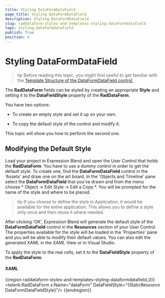 ```yaml
---
title: Styling DataFormDataField
page_title: Styling DataFormDataField
description: Styling DataFormDataField
slug: raddataform-styles-and-templates-styling-dataformdatafield
tags: styling,dataformdatafield
publish: True
position: 4
---
```


# Styling DataFormDataField



>tip
          Before reading this topic, you might find useful to get familiar with the
          [
            Template Structure of the DataFormDataField  control
          ](D30D9A7D-C51D-4EF8-B58D-C0DC967FCB41#DataFormDataField).
        

The __RadDataForm__ fields can be styled by creating an appropriate __Style__ and setting it to the __DataFieldStyle__ property of the __RadDataForm__.
        

You have two options:
        

* To create an empty style and set it up on your own.

* To copy the default style of the control and modify it.

This topic will show you how to perform the second one.

## Modifying the Default Style

Load your project in Expression Blend and open the User Control that holds the __RadDataForm__. 
          You have to use a dummy control in order to get the default style. To create one, find the __DataFormDataField__ control in the 'Assets' 
          and draw one on the art board. In the 'Objects and Timeline' pane select the __DataFormDataField__ that you've drawn and from the menu choose 
          *
            Object -> Edit Style -> Edit a Copy
          *. You will be prompted for the name of the style and where to be placed.
        

>tip
          If you choose to define the style in Application, it would be available for the entire application. This allows you to define a style only once and then reuse it where needed.
        

After clicking 'OK', Expression Blend will generate the default style of the __DataFormDataField__ control in the __Resources__ section of your User Control. The properties available for the style will be loaded in the 'Properties' pane and you will be able to modify their default values. You can also edit the generated XAML in the XAML View or in Visual Studio.

To apply the style to the real cells, set it to the __DataFieldStyle__ property of the __RadDataForm__.



#### __XAML__

{{region raddataform-styles-and-templates-styling-dataformdatafield_0}}
	<telerik:RadDataForm x:Name="dataForm" DataFieldStyle="{StaticResource DataFormDataFieldStyle}"/>
	{{endregion}}


